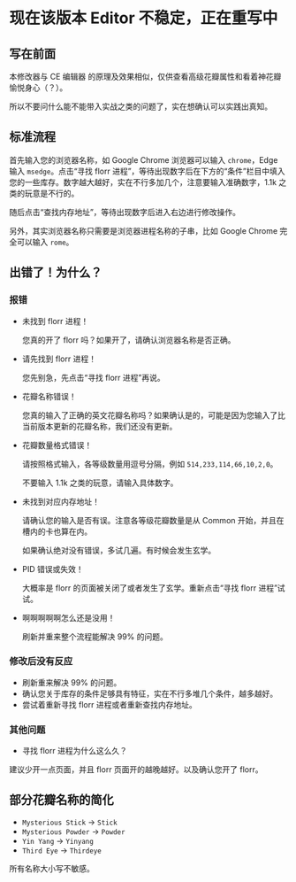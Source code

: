 # 现在该版本 Editor 不稳定，正在重写中

## 写在前面

本修改器与 CE 编辑器 的原理及效果相似，仅供查看高级花瓣属性和看着神花瓣愉悦身心（？）。

所以不要问什么能不能带入实战之类的问题了，实在想确认可以实践出真知。

## 标准流程

首先输入您的浏览器名称，如 Google Chrome 浏览器可以输入 `chrome`，Edge 输入 `msedge`。点击“寻找 florr 进程”，等待出现数字后在下方的“条件”栏目中填入您的一些库存。数字越大越好，实在不行多加几个，注意要输入准确数字，1.1k 之类的玩意是不行的。

随后点击“查找内存地址”，等待出现数字后进入右边进行修改操作。

另外，其实浏览器名称只需要是浏览器进程名称的子串，比如 Google Chrome 完全可以输入 `rome`。

## 出错了！为什么？

### 报错

- 未找到 florr 进程！
  
    您真的开了 florr 吗？如果开了，请确认浏览器名称是否正确。

- 请先找到 florr 进程！

    您先别急，先点击“寻找 florr 进程”再说。

- 花瓣名称错误！

    您真的输入了正确的英文花瓣名称吗？如果确认是的，可能是因为您输入了比当前版本更新的花瓣名称，我们还没有更新。

- 花瓣数量格式错误！

    请按照格式输入，各等级数量用逗号分隔，例如 `514,233,114,66,10,2,0`。

    不要输入 1.1k 之类的玩意，请输入具体数字。

- 未找到对应内存地址！

    请确认您的输入是否有误。注意各等级花瓣数量是从 Common 开始，并且在槽内的卡也算在内。

    如果确认绝对没有错误，多试几遍。有时候会发生玄学。

- PID 错误或失效！

    大概率是 florr 的页面被关闭了或者发生了玄学。重新点击“寻找 florr 进程”试试。

- 啊啊啊啊啊怎么还是没用！

    刷新并重来整个流程能解决 99% 的问题。

### 修改后没有反应

- 刷新重来解决 99% 的问题。
- 确认您关于库存的条件足够具有特征，实在不行多堆几个条件，越多越好。
- 尝试着重新寻找 florr 进程或者重新查找内存地址。

### 其他问题

- 寻找 florr 进程为什么这么久？

建议少开一点页面，并且 florr 页面开的越晚越好。以及确认您开了 florr。

## 部分花瓣名称的简化

- `Mysterious Stick` -> `Stick`
- `Mysterious Powder` -> `Powder`
- `Yin Yang` -> `Yinyang`
- `Third Eye` -> `Thirdeye`

所有名称大小写不敏感。
